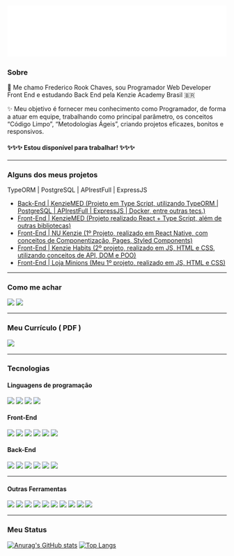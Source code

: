 <span align="center">

![](./header.svg)

</span>

### Sobre

👋 Me chamo Frederico Rook Chaves, sou Programador Web Developer Front End e estudando Back End pela Kenzie Academy Brasil 🇧🇷 

✨ Meu objetivo é fornecer meu conhecimento como Programador, de forma a atuar em equipe, trabalhando como principal parâmetro, os conceitos “Código Limpo”, “Metodologias Ágeis”, criando projetos eficazes, bonitos e responsivos.

#### ✨✨✨ Estou disponível para trabalhar! ✨✨✨

---
### Alguns dos meus projetos
TypeORM | PostgreSQL | APIrestFull | ExpressJS

- [Back-End | KenzieMED (Projeto em Type Script, utilizando TypeORM | PostgreSQL | APIrestFull | ExpressJS | Docker, entre outras tecs.)](https://github.com/marcelo-kodaira/kenzie_med)
- [Front-End | KenzieMED (Projeto realizado React + Type Script, além de outras bibliotecas)](https://github.com/grupo-1-projeto-frontend-t12/Projeto-FrontEnd-M3)
- [Front-End | NU Kenzie (1º Projeto, realizado em React Native, com conceitos de Componentização, Pages, Styled Components)](https://github.com/fredrook/REACT-NuKenzie)
- [Front-End | Kenzie Habits (2º projeto, realizado em JS, HTML e CSS, utilizando conceitos de API, DOM e POO)](https://github.com/fredrook/ProjetoFinal-Modulo2)
- [Front-End | Loja Minions (Meu 1º projeto, realizado em JS, HTML e CSS)](https://github.com/fredrook/ProjetoFinal-Modulo1)

---
### Como me achar 

[![](https://img.shields.io/badge/Linkedin-0A66C2?style=for-the-badge&logo=linkedin)](https://www.linkedin.com/in/fredericorook/)
[![](https://img.shields.io/badge/WhatsApp-25D366?style=for-the-badge&logo=whatsapp&logoColor=white)](https://wa.me/5531989918191)

---
### Meu Currículo ( PDF )

[![](https://img.shields.io/badge/-CURR%C3%8DCULO-blue)](https://drive.google.com/file/d/1EmHs1wgKNY_ELL_BqCjZ6b5VujMBTkVA/view?usp=share_link)

---
### Tecnologias

#### Linguagens de programação

![](https://img.shields.io/badge/JavaScript-F7DF1E?style=for-the-badge&logo=javascript&logoColor=black)
![](https://img.shields.io/badge/TypeScript-007ACC?style=for-the-badge&logo=typescript&logoColor=white)
![](https://img.shields.io/badge/HTML5-E34F26?style=for-the-badge&logo=html5&logoColor=white)
![](https://img.shields.io/badge/CSS3-1572B6?style=for-the-badge&logo=css3&logoColor=white)

#### Front-End

![](https://img.shields.io/badge/React-20232A?style=for-the-badge&logo=react&logoColor=61DAFB)
![](https://img.shields.io/badge/Express.js-404D59?style=for-the-badge)
![](https://img.shields.io/badge/styled--components-DB7093?style=for-the-badge&logo=styled-components&logoColor=white)
![](https://img.shields.io/badge/Bootstrap-563D7C?style=for-the-badge&logo=bootstrap&logoColor=white)
![](https://img.shields.io/badge/React_Router-CA4245?style=for-the-badge&logo=react-router&logoColor=white)
![](https://img.shields.io/badge/Material--UI-0081CB?style=for-the-badge&logo=material-ui&logoColor=white)

#### Back-End

![](https://img.shields.io/badge/Docker-2496ED?style=flat-square&logo=Docker&logoColor=white)
![](https://img.shields.io/badge/PostgreSQL-316192?style=for-the-badge&logo=postgresql&logoColor=white)
![](https://img.shields.io/badge/NodeJS-339933?style=for-the-badge&logo=node.js5&logoColor=white)
![](https://img.shields.io/badge/SQLite-07405E?style=for-the-badge&logo=sqlite&logoColor=white)
![](https://img.shields.io/badge/Jest-323330?style=for-the-badge&logo=Jest&logoColor=white)
![](https://img.shields.io/badge/Amazon_AWS-FF9900?style=for-the-badge&logo=amazonaws&logoColor=white)

---
#### Outras Ferramentas

![](https://img.shields.io/badge/Slack-4A154B?style=for-the-badge&logo=slack&logoColor=white)
![](https://img.shields.io/badge/Git-E34F26?style=for-the-badge&logo=git&logoColor=white)
![](https://img.shields.io/badge/GitHub-000?style=for-the-badge&logo=github&logoColor=white)
![](https://img.shields.io/badge/Docker-2496ED?style=for-the-badge&logo=docker&logoColor=white)
![](https://img.shields.io/badge/Linux-E34F26?style=for-the-badge&logo=linux&logoColor=black)
![](https://img.shields.io/badge/Heroku-430098?style=for-the-badge&logo=heroku&logoColor=white)
![](https://img.shields.io/badge/Vercel-000000?style=for-the-badge&logo=vercel&logoColor=white)
![](https://img.shields.io/badge/Figma-F24E1E?style=for-the-badge&logo=figma&logoColor=white)
![](https://img.shields.io/badge/Trello-0052CC?style=for-the-badge&logo=trello&logoColor=white)
![](https://img.shields.io/badge/Jira-0052CC?style=for-the-badge&logo=Jira&logoColor=white)

---
### Meu Status

[![Anurag's GitHub stats](https://github-readme-stats.vercel.app/api?username=fredrook)](https://github.com/anuraghazra/github-readme-stats)
[![Top Langs](https://github-readme-stats.vercel.app/api/top-langs/?username=fredrook&layout=compact)](https://github.com/anuraghazra/github-readme-stats)
